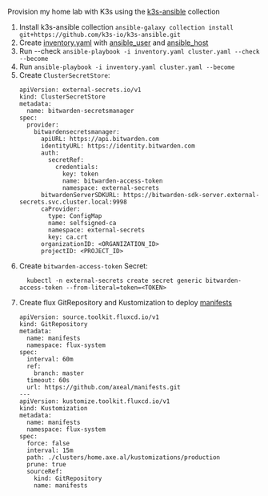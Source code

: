 Provision my home lab with K3s using the [k3s-ansible](https://github.com/k3s-io/k3s-ansible) collection

1. Install k3s-ansible collection `ansible-galaxy collection install git+https://github.com/k3s-io/k3s-ansible.git`
1. Create [inventory.yaml](https://github.com/k3s-io/k3s-ansible/blob/master/inventory-sample.yml) with [ansible_user](https://docs.ansible.com/ansible/latest/reference_appendices/special_variables.html#term-ansible_user) and [ansible_host](https://docs.ansible.com/ansible/latest/reference_appendices/special_variables.html#term-ansible_host)
1. Run --check `ansible-playbook -i inventory.yaml cluster.yaml --check --become`
1. Run `ansible-playbook -i inventory.yaml cluster.yaml --become`
1. Create `ClusterSecretStore`:
    ```
    apiVersion: external-secrets.io/v1
    kind: ClusterSecretStore
    metadata:
      name: bitwarden-secretsmanager
    spec:
      provider:
        bitwardensecretsmanager:
          apiURL: https://api.bitwarden.com
          identityURL: https://identity.bitwarden.com
          auth:
            secretRef:
              credentials:
                key: token
                name: bitwarden-access-token
                namespace: external-secrets
          bitwardenServerSDKURL: https://bitwarden-sdk-server.external-secrets.svc.cluster.local:9998
          caProvider:
            type: ConfigMap
            name: selfsigned-ca
            namespace: external-secrets
            key: ca.crt
          organizationID: <ORGANIZATION_ID>
          projectID: <PROJECT_ID>
    ```
1. Create `bitwarden-access-token` Secret:
    ```
      kubectl -n external-secrets create secret generic bitwarden-access-token --from-literal=token=<TOKEN>
    ```
1. Create flux GitRepository and Kustomization to deploy [manifests](https://github.com/axeal/manifests)
    ```
    apiVersion: source.toolkit.fluxcd.io/v1
    kind: GitRepository
    metadata:
      name: manifests
      namespace: flux-system
    spec:
      interval: 60m
      ref:
        branch: master
      timeout: 60s
      url: https://github.com/axeal/manifests.git
    ---
    apiVersion: kustomize.toolkit.fluxcd.io/v1
    kind: Kustomization
    metadata:
      name: manifests
      namespace: flux-system
    spec:
      force: false
      interval: 15m
      path: ./clusters/home.axe.al/kustomizations/production
      prune: true
      sourceRef:
        kind: GitRepository
        name: manifests
    ```
